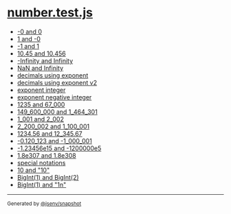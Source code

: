 # [number.test.js](../number.test.js)


- [-0 and 0](-0_and_0/-0_and_0.md)
- [1 and -0](1_and_-0/1_and_-0.md)
- [-1 and 1](-1_and_1/-1_and_1.md)
- [10.45 and 10.456](10_45_and_10_456/10_45_and_10_456.md)
- [-Infinity and Infinity](-infinity_and_infinity/-infinity_and_infinity.md)
- [NaN and Infinity](nan_and_infinity/nan_and_infinity.md)
- [decimals using exponent](decimals_using_exponent/decimals_using_exponent.md)
- [decimals using exponent v2](decimals_using_exponent_v2/decimals_using_exponent_v2.md)
- [exponent integer](exponent_integer/exponent_integer.md)
- [exponent negative integer](exponent_negative_integer/exponent_negative_integer.md)
- [1235 and 67_000](1235_and_67_000/1235_and_67_000.md)
- [149_600_000 and 1_464_301](149_600_000_and_1_464_301/149_600_000_and_1_464_301.md)
- [1_001 and 2_002](1_001_and_2_002/1_001_and_2_002.md)
- [2_200_002 and 1_100_001](2_200_002_and_1_100_001/2_200_002_and_1_100_001.md)
- [1234.56 and 12_345.67](1234_56_and_12_345_67/1234_56_and_12_345_67.md)
- [-0.120_123 and -1_000_001](-0_120_123_and_-1_000_001/-0_120_123_and_-1_000_001.md)
- [-1.23456e15 and -1200000e5](-1_23456e15_and_-1200000e5/-1_23456e15_and_-1200000e5.md)
- [1.8e307 and 1.8e308](1_8e307_and_1_8e308/1_8e307_and_1_8e308.md)
- [special notations](special_notations/special_notations.md)
- [10 and "10"](10_and_10/10_and_10.md)
- [BigInt(1) and BigInt(2)](bigint(1)_and_bigint(2)/bigint(1)_and_bigint(2).md)
- [BigInt(1) and "1n"](bigint(1)_and_1n/bigint(1)_and_1n.md)

---

<sub>
  Generated by <a href="https://github.com/jsenv/core/tree/main/packages/independent/snapshot">@jsenv/snapshot</a>
</sub>
